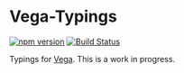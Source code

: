 # Vega-Typings

[![npm version](https://img.shields.io/npm/v/vega-typings.svg)](https://www.npmjs.com/package/vega-typings)
[![Build Status](https://travis-ci.org/vega/vega-typings.svg?branch=master)](https://travis-ci.org/vega/vega-typings) 

Typings for [Vega](https://github.com/vega/vega). This is a work in progress.
